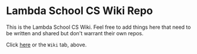 # Lambda School CS Wiki Repo

This is the Lambda School CS Wiki. Feel free to add things here that need to be written and shared but don't warrant their own repos.

Click [here](https://github.com/LambdaSchool/CS-Wiki/wiki) or the `Wiki` tab, above.
